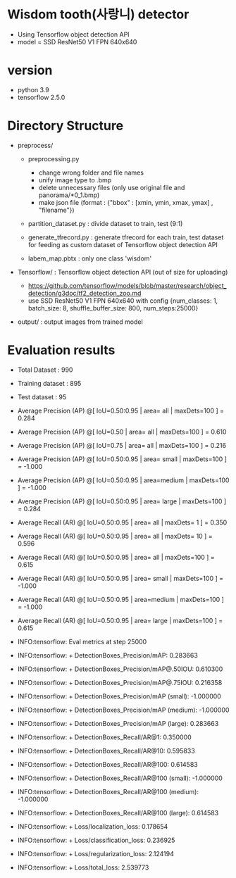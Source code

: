 # Wisdom tooth(사랑니) detector
  - Using Tensorflow object detection API
  - model = SSD ResNet50 V1 FPN 640x640

# version
  - python 3.9
  - tensorflow 2.5.0

# Directory Structure

* preprocess/
    * preprocessing.py
        - change wrong folder and file names
        - unify image type to .bmp
        - delete unnecessary files (only use original file and panorama/*0_1.bmp)
        - make json file (format : {"bbox" : [xmin, ymin, xmax, ymax] , "filename"})
    
    * partition_dataset.py : divide dataset to train, test (9:1)
    * generate_tfrecord.py : generate tfrecord for each train, test dataset for feeding as custom dataset of Tensorflow object detection API
    * labem_map.pbtx : only one class 'wisdom'

* Tensorflow/ : Tensorflow object detection API (out of size for uploading)
    - https://github.com/tensorflow/models/blob/master/research/object_detection/g3doc/tf2_detection_zoo.md
    - use SSD ResNet50 V1 FPN 640x640 with config {num_classes: 1, batch_size: 8, shuffle_buffer_size: 800, num_steps:25000}

* output/ : output images from trained model


# Evaluation results

- Total Dataset : 990
- Training dataset : 895
- Test dataset : 95

 - Average Precision  (AP) @[ IoU=0.50:0.95 | area=   all | maxDets=100 ] = 0.284
 - Average Precision  (AP) @[ IoU=0.50      | area=   all | maxDets=100 ] = 0.610
 - Average Precision  (AP) @[ IoU=0.75      | area=   all | maxDets=100 ] = 0.216
 - Average Precision  (AP) @[ IoU=0.50:0.95 | area= small | maxDets=100 ] = -1.000
 - Average Precision  (AP) @[ IoU=0.50:0.95 | area=medium | maxDets=100 ] = -1.000
 - Average Precision  (AP) @[ IoU=0.50:0.95 | area= large | maxDets=100 ] = 0.284
 - Average Recall     (AR) @[ IoU=0.50:0.95 | area=   all | maxDets=  1 ] = 0.350
 - Average Recall     (AR) @[ IoU=0.50:0.95 | area=   all | maxDets= 10 ] = 0.596
 - Average Recall     (AR) @[ IoU=0.50:0.95 | area=   all | maxDets=100 ] = 0.615
 - Average Recall     (AR) @[ IoU=0.50:0.95 | area= small | maxDets=100 ] = -1.000
 - Average Recall     (AR) @[ IoU=0.50:0.95 | area=medium | maxDets=100 ] = -1.000
 - Average Recall     (AR) @[ IoU=0.50:0.95 | area= large | maxDets=100 ] = 0.615
- INFO:tensorflow:        Eval metrics at step 25000
- INFO:tensorflow:        + DetectionBoxes_Precision/mAP: 0.283663
- INFO:tensorflow:        + DetectionBoxes_Precision/mAP@.50IOU: 0.610300
- INFO:tensorflow:        + DetectionBoxes_Precision/mAP@.75IOU: 0.216358
- INFO:tensorflow:        + DetectionBoxes_Precision/mAP (small): -1.000000
- INFO:tensorflow:        + DetectionBoxes_Precision/mAP (medium): -1.000000
- INFO:tensorflow:        + DetectionBoxes_Precision/mAP (large): 0.283663
- INFO:tensorflow:        + DetectionBoxes_Recall/AR@1: 0.350000
- INFO:tensorflow:        + DetectionBoxes_Recall/AR@10: 0.595833
- INFO:tensorflow:        + DetectionBoxes_Recall/AR@100: 0.614583
- INFO:tensorflow:        + DetectionBoxes_Recall/AR@100 (small): -1.000000
- INFO:tensorflow:        + DetectionBoxes_Recall/AR@100 (medium): -1.000000
- INFO:tensorflow:        + DetectionBoxes_Recall/AR@100 (large): 0.614583
- INFO:tensorflow:        + Loss/localization_loss: 0.178654
- INFO:tensorflow:        + Loss/classification_loss: 0.236925
- INFO:tensorflow:        + Loss/regularization_loss: 2.124194
- INFO:tensorflow:        + Loss/total_loss: 2.539773